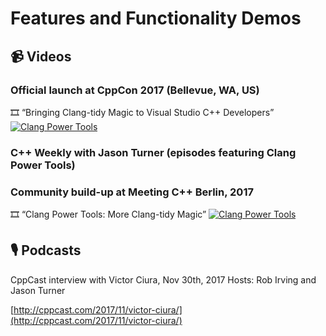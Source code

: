 # Features and Functionality Demos

## 📹 Videos

### Official launch at CppCon 2017 (Bellevue, WA, US)

🎞️ “Bringing Clang-tidy Magic to Visual Studio C++ Developers”
[![Clang Power Tools](https://img.youtube.com/vi/Wl-9ozmxXbo/0.jpg)](https://www.youtube.com/watch?v=Wl-9ozmxXbo)

### C++ Weekly with Jason Turner (episodes featuring Clang Power Tools)



### Community build-up at Meeting C++ Berlin, 2017

🎞️ “Clang Power Tools: More Clang-tidy Magic”
[![Clang Power Tools](https://img.youtube.com/vi/BAkdRY9l5pI/0.jpg)](https://www.youtube.com/watch?v=BAkdRY9l5pI)


## 🎙️ Podcasts

CppCast interview with Victor Ciura, Nov 30th, 2017
Hosts: Rob Irving and Jason Turner

[http://cppcast.com/2017/11/victor-ciura/](http://cppcast.com/2017/11/victor-ciura/)
